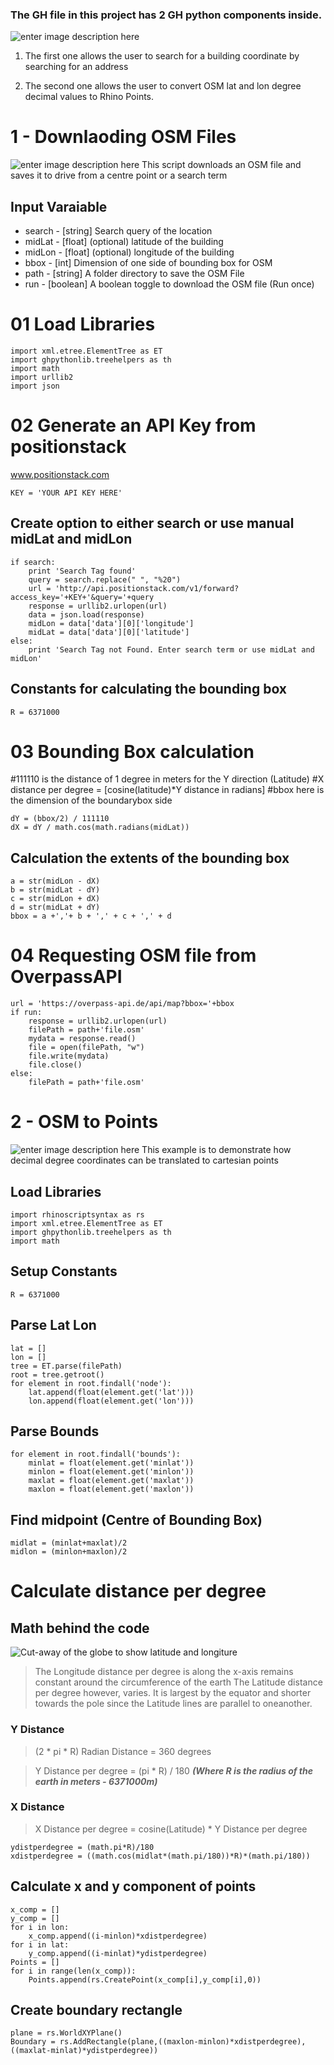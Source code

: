 ### The GH file in this project has 2 GH python components inside.
![enter image description here](https://github.com/snjsomnath/GH-OSM/blob/master/img_01.png?raw=true)
 1. The first one allows the user to search for a building coordinate by
    searching for an address 
    
 2. The second one allows the user to convert OSM lat and lon degree
	  decimal values to Rhino Points.


# 1 - Downlaoding OSM Files
![enter image description here](https://github.com/snjsomnath/GH-OSM/blob/master/img_01.png?raw=true)
This script downloads an OSM file and saves it to drive from a centre point or a search term

## Input Varaiable

 - search  - [string]              Search query of the location
- midLat  - [float]   (optional)  latitude of the building
- midLon  - [float]   (optional)  longitude of the building
- bbox    - [int]                 Dimension of one side of bounding box for OSM
- path    - [string]              A folder directory to save the OSM File  
- run     - [boolean]             A boolean toggle to download the OSM file (Run once)

# 01 Load Libraries
    import xml.etree.ElementTree as ET
    import ghpythonlib.treehelpers as th
    import math
    import urllib2
    import json

# 02 Generate an API Key from positionstack
www.positionstack.com

    KEY = 'YOUR API KEY HERE'

## Create option to either search or use manual midLat and midLon

    if search:
        print 'Search Tag found' 
        query = search.replace(" ", "%20")
        url = 'http://api.positionstack.com/v1/forward?access_key='+KEY+'&query='+query
        response = urllib2.urlopen(url)
        data = json.load(response)   
        midLon = data['data'][0]['longitude']
        midLat = data['data'][0]['latitude']
    else:
        print 'Search Tag not Found. Enter search term or use midLat and midLon'

## Constants for calculating the bounding box

    R = 6371000

# 03 Bounding Box calculation

#111110 is the distance of 1 degree in meters for the Y direction (Latitude)
#X distance per degree = [cosine(latitude)*Y distance in radians]
#bbox here is the dimension of the boundarybox side

    dY = (bbox/2) / 111110
    dX = dY / math.cos(math.radians(midLat))

## Calculation the extents of the bounding box

    a = str(midLon - dX)
    b = str(midLat - dY)
    c = str(midLon + dX)
    d = str(midLat + dY)
    bbox = a +','+ b + ',' + c + ',' + d

# 04 Requesting OSM file from OverpassAPI

    url = 'https://overpass-api.de/api/map?bbox='+bbox
    if run:
        response = urllib2.urlopen(url)
        filePath = path+'file.osm'
        mydata = response.read()
        file = open(filePath, "w")
        file.write(mydata)
        file.close()
    else:
        filePath = path+'file.osm'


# 2 - OSM to Points
![enter image description here](https://github.com/snjsomnath/GH-OSM/blob/master/img_01.png?raw=true)
This example is to demonstrate how decimal degree coordinates can be translated to cartesian points

## Load Libraries

    import rhinoscriptsyntax as rs
    import xml.etree.ElementTree as ET
    import ghpythonlib.treehelpers as th
    import math

##	Setup Constants
    R = 6371000

## Parse Lat Lon
    lat = []
    lon = []
    tree = ET.parse(filePath)
    root = tree.getroot()
    for element in root.findall('node'):
        lat.append(float(element.get('lat')))
        lon.append(float(element.get('lon')))

## Parse Bounds

    for element in root.findall('bounds'):
        minlat = float(element.get('minlat'))
        minlon = float(element.get('minlon'))
        maxlat = float(element.get('maxlat'))
        maxlon = float(element.get('maxlon'))

## Find midpoint (Centre of Bounding Box)

    midlat = (minlat+maxlat)/2
    midlon = (minlon+maxlon)/2

# Calculate distance per degree
## Math behind the code
![Cut-away of the globe to show latitude and longiture](https://assets-news-bcdn.dailyhunt.in/cmd/resize/400x400_80/fetchdata16/images/5d/6e/85/5d6e85340a5a95f1a0303a3995b193ec75119de20db49fe988895ae524205739.jpg)

> The Longitude distance per degree is along the x-axis remains constant around the circumference of the earth
> The Latitude distance per degree however, varies. It is largest by the equator and shorter towards the pole since the Latitude lines are parallel to oneanother.
### Y Distance
> (2 * pi * R) Radian Distance = 360 degrees

> Y Distance per degree = (pi * R) / 180 ***(Where R is the radius of the earth in meters - 6371000m)***  
### X Distance
> X Distance per degree = cosine(Latitude) * Y Distance per degree

    ydistperdegree = (math.pi*R)/180
    xdistperdegree = ((math.cos(midlat*(math.pi/180))*R)*(math.pi/180))

## Calculate x and y component of points

    x_comp = []
    y_comp = []
    for i in lon:
        x_comp.append((i-minlon)*xdistperdegree)
    for i in lat:
        y_comp.append((i-minlat)*ydistperdegree)
    Points = []
    for i in range(len(x_comp)):
        Points.append(rs.CreatePoint(x_comp[i],y_comp[i],0))

## Create boundary rectangle

    plane = rs.WorldXYPlane()
    Boundary = rs.AddRectangle(plane,((maxlon-minlon)*xdistperdegree),((maxlat-minlat)*ydistperdegree))


